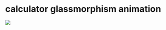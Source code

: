 # calculator glassmorphism animation

![](https://i.pinimg.com/564x/c8/ec/9d/c8ec9d4c1f0065c51eb0809a8c351eb2.jpg)

